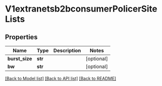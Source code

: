 # V1extranetsb2bconsumerPolicerSiteLists

## Properties
Name | Type | Description | Notes
------------ | ------------- | ------------- | -------------
**burst_size** | **str** |  | [optional] 
**bw** | **str** |  | [optional] 

[[Back to Model list]](../README.md#documentation-for-models) [[Back to API list]](../README.md#documentation-for-api-endpoints) [[Back to README]](../README.md)

